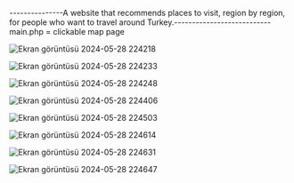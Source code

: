 ---------------A website that recommends places to visit, region by region, for people who want to travel around Turkey.---------------------------
main.php = clickable map page

![Ekran görüntüsü 2024-05-28 224218](https://github.com/yagmurdere/TravelRecommendationWebsite-TravelToTurkey/assets/127977948/582b3845-9d34-41a3-8a8a-e2f72517e23b)

![Ekran görüntüsü 2024-05-28 224233](https://github.com/yagmurdere/TravelRecommendationWebsite-TravelToTurkey/assets/127977948/05b1951f-3ee1-48f0-b393-070bf9319921)

![Ekran görüntüsü 2024-05-28 224248](https://github.com/yagmurdere/TravelRecommendationWebsite-TravelToTurkey/assets/127977948/efe5d8dc-1fe9-4fdf-a3ad-4d57b855e1f6)

![Ekran görüntüsü 2024-05-28 224406](https://github.com/yagmurdere/TravelRecommendationWebsite-TravelToTurkey/assets/127977948/01f9362d-8f49-4a54-867c-b02115cdae73)

![Ekran görüntüsü 2024-05-28 224503](https://github.com/yagmurdere/TravelRecommendationWebsite-TravelToTurkey/assets/127977948/a30fdeb7-f4ee-4b32-bbb0-356b34e597e4)

![Ekran görüntüsü 2024-05-28 224614](https://github.com/yagmurdere/TravelRecommendationWebsite-TravelToTurkey/assets/127977948/541a73f2-e2eb-4966-a4f4-bcce9b4f9a09)

![Ekran görüntüsü 2024-05-28 224631](https://github.com/yagmurdere/TravelRecommendationWebsite-TravelToTurkey/assets/127977948/cb8797e4-4d7a-4a79-a031-99e746c815a2)

![Ekran görüntüsü 2024-05-28 224647](https://github.com/yagmurdere/TravelRecommendationWebsite-TravelToTurkey/assets/127977948/54e0995f-18c4-408c-8a26-c8015959b0ac)


